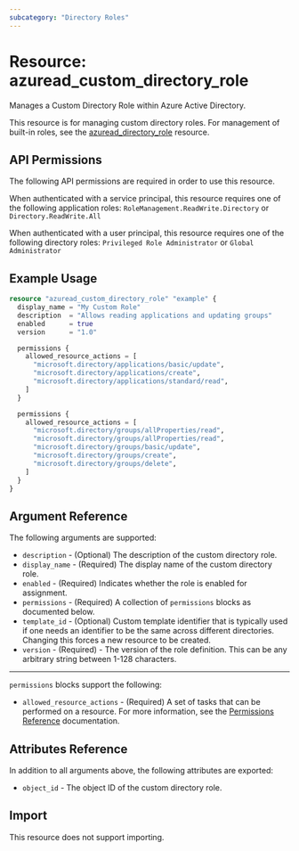 ```yaml
---
subcategory: "Directory Roles"
---
```


# Resource: azuread_custom_directory_role

Manages a Custom Directory Role within Azure Active Directory.

This resource is for managing custom directory roles. For management of built-in roles, see the [azuread_directory_role](https://registry.terraform.io/providers/hashicorp/azuread/latest/docs/resources/directory_role) resource.

## API Permissions

The following API permissions are required in order to use this resource.

When authenticated with a service principal, this resource requires one of the following application roles: `RoleManagement.ReadWrite.Directory` or `Directory.ReadWrite.All`

When authenticated with a user principal, this resource requires one of the following directory roles: `Privileged Role Administrator` or `Global Administrator`

## Example Usage

```terraform
resource "azuread_custom_directory_role" "example" {
  display_name = "My Custom Role"
  description  = "Allows reading applications and updating groups"
  enabled      = true
  version      = "1.0"

  permissions {
    allowed_resource_actions = [
      "microsoft.directory/applications/basic/update",
      "microsoft.directory/applications/create",
      "microsoft.directory/applications/standard/read",
    ]
  }

  permissions {
    allowed_resource_actions = [
      "microsoft.directory/groups/allProperties/read",
      "microsoft.directory/groups/allProperties/read",
      "microsoft.directory/groups/basic/update",
      "microsoft.directory/groups/create",
      "microsoft.directory/groups/delete",
    ]
  }
}
```

## Argument Reference

The following arguments are supported:

* `description` - (Optional) The description of the custom directory role.
* `display_name` - (Required) The display name of the custom directory role.
* `enabled` - (Required) Indicates whether the role is enabled for assignment.
* `permissions` - (Required) A collection of `permissions` blocks as documented below.
* `template_id` - (Optional) Custom template identifier that is typically used if one needs an identifier to be the same across different directories. Changing this forces a new resource to be created.
* `version` - (Required) - The version of the role definition. This can be any arbitrary string between 1-128 characters.

---

`permissions` blocks support the following:

* `allowed_resource_actions` - (Required) A set of tasks that can be performed on a resource. For more information, see the [Permissions Reference](https://docs.microsoft.com/en-us/azure/active-directory/roles/permissions-reference) documentation.

## Attributes Reference

In addition to all arguments above, the following attributes are exported:

* `object_id` - The object ID of the custom directory role.

## Import

This resource does not support importing.
